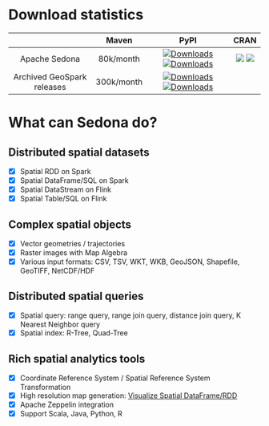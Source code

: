 # Download statistics

|| **Maven** | **PyPI** | **CRAN** |
|:-------------:|:------------------:|:--------------:|:---------:|
| Apache Sedona |         80k/month        |[![Downloads](https://static.pepy.tech/personalized-badge/apache-sedona?period=month&units=international_system&left_color=black&right_color=brightgreen&left_text=downloads/month)](https://pepy.tech/project/apache-sedona) [![Downloads](https://static.pepy.tech/personalized-badge/apache-sedona?period=total&units=international_system&left_color=black&right_color=brightgreen&left_text=total%20downloads)](https://pepy.tech/project/apache-sedona)|[![](https://cranlogs.r-pkg.org/badges/apache.sedona?color=brightgreen)](https://cran.r-project.org/package=apache.sedona) [![](https://cranlogs.r-pkg.org/badges/grand-total/apache.sedona?color=brightgreen)](https://cran.r-project.org/package=apache.sedona)|
|    Archived GeoSpark releases   |300k/month|[![Downloads](https://static.pepy.tech/personalized-badge/geospark?period=month&units=international_system&left_color=black&right_color=brightgreen&left_text=downloads/month)](https://pepy.tech/project/geospark)[![Downloads](https://static.pepy.tech/personalized-badge/geospark?period=total&units=international_system&left_color=black&right_color=brightgreen&left_text=total%20downloads)](https://pepy.tech/project/geospark)|           |

# What can Sedona do?

## Distributed spatial datasets
- [x] Spatial RDD on Spark
- [x] Spatial DataFrame/SQL on Spark
- [x] Spatial DataStream on Flink
- [x] Spatial Table/SQL on Flink

## Complex spatial objects
- [x] Vector geometries / trajectories
- [x] Raster images with Map Algebra
- [x] Various input formats: CSV, TSV, WKT, WKB, GeoJSON, Shapefile, GeoTIFF, NetCDF/HDF

## Distributed spatial queries
- [x] Spatial query: range query, range join query, distance join query, K Nearest Neighbor query
- [x] Spatial index: R-Tree, Quad-Tree

## Rich spatial analytics tools 
- [x] Coordinate Reference System / Spatial Reference System Transformation
- [x] High resolution map generation: [Visualize Spatial DataFrame/RDD](../../tutorial/viz)
- [x] Apache Zeppelin integration
- [x] Support Scala, Java, Python, R